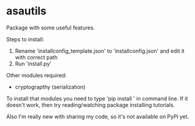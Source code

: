 # asautils
Package with some useful features.

Steps to install:
1. Rename 'installconfig_template.json' to 'installconfig.json' and edit it with correct path
2. Run 'install.py'

Other modules required:
- cryptograpthy (serialization)

To install that modules you need to type 'pip install <modulename>' in command line. If it doesn't work, then try reading/watching package installing tutorials.

Also I'm really new with sharing my code, so it's not available on PyPi yet.
